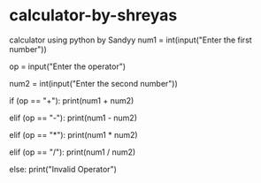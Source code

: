 # calculator-by-shreyas
calculator using python by Sandyy
num1 = int(input("Enter the first number"))

op = input("Enter the operator")

num2 = int(input("Enter the second number"))

if (op == "+"): print(num1 + num2)

elif (op == "-"): print(num1 - num2)

elif (op == "*"): print(num1 * num2)

elif (op == "/"): print(num1 / num2)

else: print("Invalid Operator")
